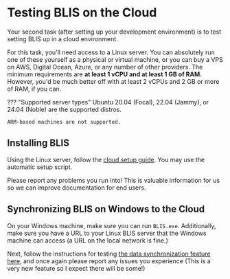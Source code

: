 # Testing BLIS on the Cloud

Your second task (after setting up your development environment) is to test setting BLIS up in a cloud environment.

For this task, you'll need access to a Linux server. You can absolutely run one of these yourself
as a physical or virtual machine, or you can buy a VPS on AWS, Digital Ocean, Azure, or any number of other
providers. The minimum requirements are **at least 1 vCPU and at least 1 GB of RAM.** However, you'd be
much better off with at least 2 vCPUs and 2 GB or more of RAM, if you can.

??? "Supported server types"
    Ubuntu 20.04 (Focal), 22.04 (Jammy), or 24.04 (Noble) are the supported distros.

    ARM-based machines are not supported.

## Installing BLIS

Using the Linux server, follow the [cloud setup guide](../user_guide/11_blis_cloud.md). You may use the automatic
setup script.

Please report any problems you run into! This is valuable information for us so we can improve documentation
for end users.

## Synchronizing BLIS on Windows to the Cloud

On your Windows machine, make sure you can run `BLIS.exe`. Additionally, make sure you have a URL to your
Linux BLIS server that the Windows machine can access (a URL on the local network is fine.)

Next, follow the instructions for testing
[the data synchronization feature here](../user_guide/13_syncing_with_blis_cloud.md), and once
again please report any issues you experience (This is a very new feature so I expect there will be some!)

